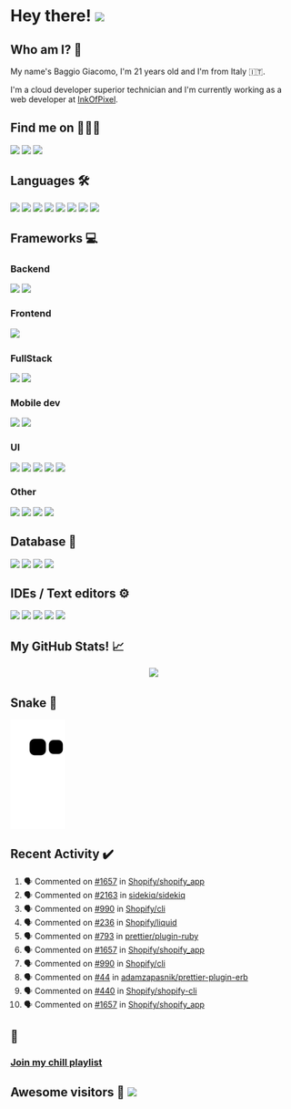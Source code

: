 # Hey there! <img src="https://media.giphy.com/media/hvRJCLFzcasrR4ia7z/giphy.gif" width="25px">
    
## Who am I? 🤔
My name's Baggio Giacomo, I'm 21 years old and I'm from Italy 🇮🇹.

I'm a cloud developer superior technician and I'm currently working as a web developer at [InkOfPixel](https://inkofpixel.com/).
    
## Find me on 🧑‍🤝‍🧑
<p style="align:center">
 <a href="https://github.com/BaggioGiacomo/" target="_blank" rel="noopener noreferrer"> <image src="https://img.shields.io/badge/GitHub-100000?style=for-the-badge&logo=github&logoColor=white"</image></a>
 <a href="https://www.linkedin.com/in/giacomo-baggio-667122170/" target="_blank" rel="noopener noreferrer"> <img src="https://img.shields.io/badge/LinkedIn-0077B5?style=for-the-badge&logo=linkedin&logoColor=white"></image></a>
 <a href="mailto:giacomobaggio13@gmail.com"> <image src="https://img.shields.io/badge/Gmail-D14836?style=for-the-badge&logo=gmail&logoColor=white"</image></a>
</p>

## Languages 🛠️
<p>
    <img src="https://img.shields.io/badge/C%23-239120?style=for-the-badge&logo=c-sharp&logoColor=white" />
    <img src="https://img.shields.io/badge/C%2B%2B-00599C?style=for-the-badge&logo=c%2B%2B&logoColor=white" />
    <img src="https://img.shields.io/badge/HTML5-E34F26?style=for-the-badge&logo=html5&logoColor=white"/>
    <img src="https://img.shields.io/badge/Java-ED8B00?style=for-the-badge&logo=java&logoColor=white"/>
    <img src="https://img.shields.io/badge/JavaScript-323330?style=for-the-badge&logo=javascript&logoColor=F7DF1E"/>
    <img src="https://img.shields.io/badge/json-5E5C5C?style=for-the-badge&logo=json&logoColor=white"/>
    <img src="https://img.shields.io/badge/Python-FFD43B?style=for-the-badge&logo=python&logoColor=blue"/>
    <img src="https://img.shields.io/badge/TypeScript-007ACC?style=for-the-badge&logo=typescript&logoColor=white"/>
</p>

## Frameworks 💻

### Backend
<p>
    <img src="https://img.shields.io/badge/.NET-512BD4?style=for-the-badge&logo=dotnet&logoColor=white"/>
    <img src="https://img.shields.io/badge/Node.js-339933?style=for-the-badge&logo=nodedotjs&logoColor=white"/>
</p>

### Frontend
<p>
    <img src="https://img.shields.io/badge/React-20232A?style=for-the-badge&logo=react&logoColor=61DAFB"/>
</p>

### FullStack
<p>
    <img src="https://img.shields.io/badge/next.js-000000?style=for-the-badge&logo=nextdotjs&logoColor=white"/>
    <img src="https://img.shields.io/badge/rails-%23CC0000.svg?style=for-the-badge&logo=ruby-on-rails&logoColor=white"/>
</p>

### Mobile dev
<p>
    <img src="https://img.shields.io/badge/React_Native-20232A?style=for-the-badge&logo=react&logoColor=61DAFB"/>
    <img src="https://img.shields.io/badge/Xamarin-3498DB?style=for-the-badge&logo=xamarin&logoColor=white"/>
</p>

### UI
<p>
    <img src="https://img.shields.io/badge/Ant%20Design-1890FF?style=for-the-badge&logo=antdesign&logoColor=white"/>
    <img src="https://img.shields.io/badge/Bootstrap-563D7C?style=for-the-badge&logo=bootstrap&logoColor=white"/>
    <img src="https://img.shields.io/badge/Chakra--UI-319795?style=for-the-badge&logo=chakra-ui&logoColor=white"/>
    <img src="https://img.shields.io/badge/Font_Awesome-339AF0?style=for-the-badge&logo=fontawesome&logoColor=white"/>
    <img src="https://img.shields.io/badge/Tailwind_CSS-38B2AC?style=for-the-badge&logo=tailwind-css&logoColor=white"/>
</p>

### Other
<p>
    <img src="https://img.shields.io/badge/Apollo%20GraphQL-311C87?&style=for-the-badge&logo=Apollo%20GraphQL&logoColor=white" />
    <img src="https://img.shields.io/badge/Docker-2CA5E0?style=for-the-badge&logo=docker&logoColor=white"/>
    <img src="https://img.shields.io/badge/GraphQl-E10098?style=for-the-badge&logo=graphql&logoColor=white"/>
    <img src="https://img.shields.io/badge/strapi-2e7eea?style=for-the-badge&logo=strapi&logoColor=white"/>
</p>

## Database 🧰
<p>
    <img src="https://img.shields.io/badge/Microsoft%20SQL%20Server-CC2927?style=for-the-badge&logo=microsoft%20sql%20server&logoColor=white"/>
    <img src="https://img.shields.io/badge/MySQL-005C84?style=for-the-badge&logo=mysql&logoColor=white"/>
    <img src="https://img.shields.io/badge/PostgreSQL-316192?style=for-the-badge&logo=postgresql&logoColor=white"/>
    <img src="https://img.shields.io/badge/SQLite-07405E?style=for-the-badge&logo=sqlite&logoColor=white"/>
</p>

## IDEs / Text editors ⚙️
<p>
    <img src="https://img.shields.io/badge/Atom-66595C?style=for-the-badge&logo=Atom&logoColor=white"/>
    <img src="https://img.shields.io/badge/Notepad++-90E59A.svg?style=for-the-badge&logo=notepad%2B%2B&logoColor=black"/>
    <img src="https://img.shields.io/badge/sublime_text-%23575757.svg?&style=for-the-badge&logo=sublime-text&logoColor=important"/>
    <img src="https://img.shields.io/badge/Visual_Studio-5C2D91?style=for-the-badge&logo=visual%20studio&logoColor=white"/>
    <img src="https://img.shields.io/badge/Visual_Studio_Code-0078D4?style=for-the-badge&logo=visual%20studio%20code&logoColor=white"/>
</p>

## My GitHub Stats! 📈
<p align="center"><img src="https://github-readme-stats.vercel.app/api?username=baggiogiacomo&count_private=true&include_all_commits=true&theme=dracula&border_radius=20"/></p>

## Snake 🐍
<img align="center" src="https://raw.githubusercontent.com/baggiogiacomo/baggiogiacomo/output/github-contribution-grid-snake.svg" />

## Recent Activity ✔️

<!--START_SECTION:activity-->
1. 🗣 Commented on [#1657](https://github.com/Shopify/shopify_app/issues/1657) in [Shopify/shopify_app](https://github.com/Shopify/shopify_app)
2. 🗣 Commented on [#2163](https://github.com/sidekiq/sidekiq/issues/2163) in [sidekiq/sidekiq](https://github.com/sidekiq/sidekiq)
3. 🗣 Commented on [#990](https://github.com/Shopify/cli/issues/990) in [Shopify/cli](https://github.com/Shopify/cli)
4. 🗣 Commented on [#236](https://github.com/Shopify/liquid/issues/236) in [Shopify/liquid](https://github.com/Shopify/liquid)
5. 🗣 Commented on [#793](https://github.com/prettier/plugin-ruby/issues/793) in [prettier/plugin-ruby](https://github.com/prettier/plugin-ruby)
6. 🗣 Commented on [#1657](https://github.com/Shopify/shopify_app/issues/1657) in [Shopify/shopify_app](https://github.com/Shopify/shopify_app)
7. 🗣 Commented on [#990](https://github.com/Shopify/cli/issues/990) in [Shopify/cli](https://github.com/Shopify/cli)
8. 🗣 Commented on [#44](https://github.com/adamzapasnik/prettier-plugin-erb/issues/44) in [adamzapasnik/prettier-plugin-erb](https://github.com/adamzapasnik/prettier-plugin-erb)
9. 🗣 Commented on [#440](https://github.com/Shopify/shopify-cli/issues/440) in [Shopify/shopify-cli](https://github.com/Shopify/shopify-cli)
10. 🗣 Commented on [#1657](https://github.com/Shopify/shopify_app/issues/1657) in [Shopify/shopify_app](https://github.com/Shopify/shopify_app)
<!--END_SECTION:activity-->

## 🎵
### [Join my chill playlist](https://open.spotify.com/playlist/4znbyxKtp9u7rpF3VpLeGJ?si=f8d9262b3cbc4655)

## Awesome visitors 💓 ![](https://komarev.com/ghpvc/?username=BaggioGiacomo&label=Profile%20views&color=ce9927&style=flat)
